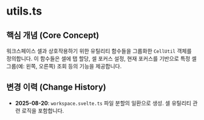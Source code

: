 # utils.ts

## 핵심 개념 (Core Concept)
워크스페이스 셀과 상호작용하기 위한 유틸리티 함수들을 그룹화한 `CellUtil` 객체를 정의합니다. 이 함수들은 셀에 탭 할당, 셀 포커스 설정, 현재 포커스를 기반으로 특정 셀 그룹(예: 왼쪽, 오른쪽) 조회 등의 기능을 제공합니다.

## 변경 이력 (Change History)
- **2025-08-20**: `workspace.svelte.ts` 파일 분할의 일환으로 생성. 셀 유틸리티 관련 로직을 포함합니다.
